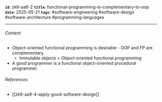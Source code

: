 **`id`**: zk6-aa6-2
**`title`**: functional-programming-is-complementary-to-oop
**`date`**: 2025-05-21
**`tags`**: #software-engineering #software-design #software-architecture #programming-languages

---

###### Content

-   Object-oriented functional programming is desirable - OOP and FP are complementary.
    -   Immutable objects = Object-oriented functional programming
-   A good programmer is a functional object-oriented procedural programmer.

###### References

-   [[zk6-aa9-4-apply-good-software-design]]

